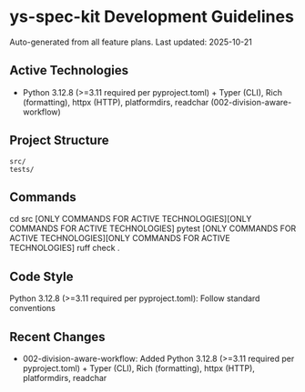 # ys-spec-kit Development Guidelines

Auto-generated from all feature plans. Last updated: 2025-10-21

## Active Technologies
- Python 3.12.8 (>=3.11 required per pyproject.toml) + Typer (CLI), Rich (formatting), httpx (HTTP), platformdirs, readchar (002-division-aware-workflow)

## Project Structure
```
src/
tests/
```

## Commands
cd src [ONLY COMMANDS FOR ACTIVE TECHNOLOGIES][ONLY COMMANDS FOR ACTIVE TECHNOLOGIES] pytest [ONLY COMMANDS FOR ACTIVE TECHNOLOGIES][ONLY COMMANDS FOR ACTIVE TECHNOLOGIES] ruff check .

## Code Style
Python 3.12.8 (>=3.11 required per pyproject.toml): Follow standard conventions

## Recent Changes
- 002-division-aware-workflow: Added Python 3.12.8 (>=3.11 required per pyproject.toml) + Typer (CLI), Rich (formatting), httpx (HTTP), platformdirs, readchar

<!-- MANUAL ADDITIONS START -->
<!-- MANUAL ADDITIONS END -->
